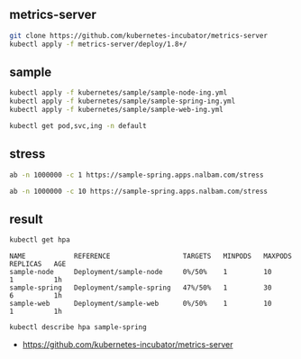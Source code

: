 ## metrics-server
```bash
git clone https://github.com/kubernetes-incubator/metrics-server
kubectl apply -f metrics-server/deploy/1.8+/
```

## sample
```bash
kubectl apply -f kubernetes/sample/sample-node-ing.yml
kubectl apply -f kubernetes/sample/sample-spring-ing.yml
kubectl apply -f kubernetes/sample/sample-web-ing.yml

kubectl get pod,svc,ing -n default
```

## stress
```bash
ab -n 1000000 -c 1 https://sample-spring.apps.nalbam.com/stress

ab -n 1000000 -c 10 https://sample-spring.apps.nalbam.com/stress
```

## result
```bash
kubectl get hpa
```
```
NAME            REFERENCE                  TARGETS   MINPODS   MAXPODS   REPLICAS   AGE
sample-node     Deployment/sample-node     0%/50%    1         10        1          1h
sample-spring   Deployment/sample-spring   47%/50%   1         30        6          1h
sample-web      Deployment/sample-web      0%/50%    1         10        1          1h
```

```bash
kubectl describe hpa sample-spring
```

* https://github.com/kubernetes-incubator/metrics-server
